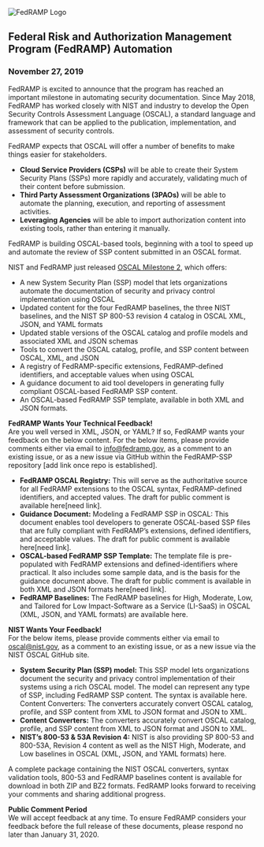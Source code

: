 ![FedRAMP Logo](https://github.com/gsa/fedramp-automation/assets/img/icon48.png "FedRAMP Logo")
## Federal Risk and Authorization Management Program (FedRAMP) Automation

### November 27, 2019

FedRAMP is excited to announce that the program has reached an important milestone in automating security documentation. Since May 2018, FedRAMP has worked closely with NIST and industry to develop the Open Security Controls Assessment Language (OSCAL), a standard language and framework that can be applied to the publication, implementation, and assessment of security controls. 

FedRAMP expects that OSCAL will offer a number of benefits to make things easier for stakeholders. 
- **Cloud Service Providers (CSPs)** will be able to create their System Security Plans (SSPs) more rapidly and accurately, validating much of their content before submission.
- **Third Party Assessment Organizations (3PAOs)** will be able to automate the planning, execution, and reporting of assessment activities.
- **Leveraging Agencies** will be able to import authorization content into existing tools, rather than entering it manually.

FedRAMP is building OSCAL-based tools, beginning with a tool to speed up and automate the review of SSP content submitted in an OSCAL format.

NIST and FedRAMP just released [OSCAL Milestone 2](https://github.com/usnistgov/OSCAL/releases), which offers: 
- A new System Security Plan (SSP) model that lets organizations automate the documentation of security and privacy control implementation using OSCAL 
- Updated content for the four FedRAMP baselines, the three NIST baselines, and the NIST SP 800-53 revision 4 catalog in OSCAL XML, JSON, and YAML formats
- Updated stable versions of the OSCAL catalog and profile models and associated XML and JSON schemas 
- Tools to convert the OSCAL catalog, profile, and SSP content between OSCAL, XML, and JSON
- A registry of FedRAMP-specific extensions, FedRAMP-defined identifiers, and acceptable values when using OSCAL
- A guidance document to aid tool developers in generating fully compliant OSCAL-based FedRAMP SSP content.
- An OSCAL-based FedRAMP SSP template, available in both XML and JSON formats.

**FedRAMP Wants Your Technical Feedback!**<br />
Are you well versed in XML, JSON, or YAML? If so, FedRAMP wants your feedback on the below content. For the below items, please provide comments either via email to info@fedramp.gov, as a comment to an existing issue, or as a new issue via GitHub within the FedRAMP-SSP repository [add link once repo is established]. 
- **FedRAMP OSCAL Registry:** This will serve as the authoritative source for all FedRAMP extensions to the OSCAL syntax, FedRAMP-defined identifiers, and accepted values. The draft for public comment is available here[need link].
- **Guidance Document:** Modeling a FedRAMP SSP in OSCAL: This document enables tool developers to generate OSCAL-based SSP files that are fully compliant with FedRAMP’s extensions, defined identifiers, and acceptable values. The draft for public comment is available here[need link].
- **OSCAL-based FedRAMP SSP Template:** The template file is pre-populated with FedRAMP extensions and defined-identifiers where practical. It also includes some sample data, and is the basis for the guidance document above.  The draft for public comment is available in both XML and JSON formats here[need link].
- **FedRAMP Baselines:** The FedRAMP baselines for High, Moderate, Low, and Tailored for Low Impact-Software as a Service (LI-SaaS) in OSCAL (XML, JSON, and YAML formats) are available here. 

**NIST Wants Your Feedback!**<br />
For the below items, please provide comments either via email to oscal@nist.gov, as a comment to an existing issue, or as a new issue via the NIST OSCAL GitHub site.
- **System Security Plan (SSP) model:** This SSP model lets organizations document the security and privacy control implementation of their systems using a rich OSCAL model. The model can represent any type of SSP, including FedRAMP SSP content. The syntax is available here. Content Converters: The converters accurately convert OSCAL catalog, profile, and SSP content from XML to JSON format and JSON to XML. 
- **Content Converters:** The converters accurately convert OSCAL catalog, profile, and SSP content from XML to JSON format and JSON to XML. 
- **NIST’s 800-53 & 53A Revision 4:** NIST is also providing SP 800-53 and 800-53A, Revision 4 content as well as the NIST High, Moderate, and Low baselines in OSCAL (XML, JSON, and YAML formats) here. 

A complete package containing the NIST OSCAL converters, syntax validation tools, 800-53 and FedRAMP baselines content is available for download in both ZIP and BZ2 formats. FedRAMP looks forward to receiving your comments and sharing additional progress.

**Public Comment Period**<br />
We will accept feedback at any time. To ensure FedRAMP considers your feedback before the full release of these documents, please respond no later than January 31, 2020.




